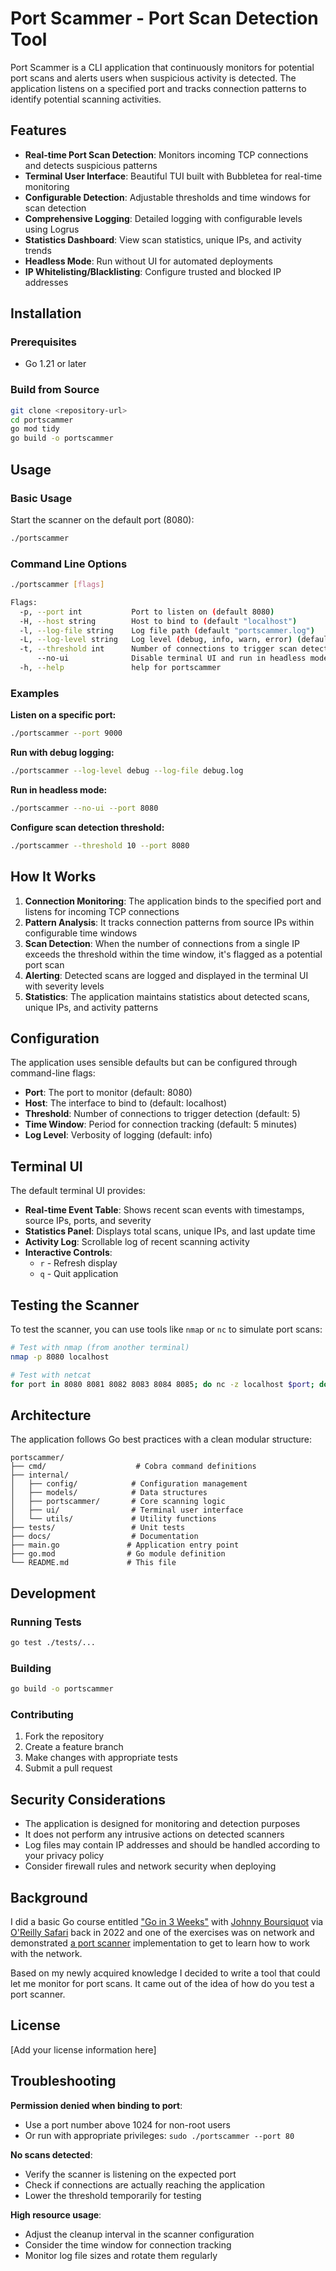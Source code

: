 # Port Scammer - Port Scan Detection Tool

Port Scammer is a CLI application that continuously monitors for potential port scans and alerts users when suspicious activity is detected. The application listens on a specified port and tracks connection patterns to identify potential scanning activities.

## Features

- **Real-time Port Scan Detection**: Monitors incoming TCP connections and detects suspicious patterns
- **Terminal User Interface**: Beautiful TUI built with Bubbletea for real-time monitoring
- **Configurable Detection**: Adjustable thresholds and time windows for scan detection
- **Comprehensive Logging**: Detailed logging with configurable levels using Logrus
- **Statistics Dashboard**: View scan statistics, unique IPs, and activity trends
- **Headless Mode**: Run without UI for automated deployments
- **IP Whitelisting/Blacklisting**: Configure trusted and blocked IP addresses

## Installation

### Prerequisites

- Go 1.21 or later

### Build from Source

```bash
git clone <repository-url>
cd portscammer
go mod tidy
go build -o portscammer
```

## Usage

### Basic Usage

Start the scanner on the default port (8080):

```bash
./portscammer
```

### Command Line Options

```bash
./portscammer [flags]

Flags:
  -p, --port int           Port to listen on (default 8080)
  -H, --host string        Host to bind to (default "localhost")
  -l, --log-file string    Log file path (default "portscammer.log")
  -L, --log-level string   Log level (debug, info, warn, error) (default "info")
  -t, --threshold int      Number of connections to trigger scan detection (default 5)
      --no-ui              Disable terminal UI and run in headless mode
  -h, --help               help for portscammer
```

### Examples

**Listen on a specific port:**
```bash
./portscammer --port 9000
```

**Run with debug logging:**
```bash
./portscammer --log-level debug --log-file debug.log
```

**Run in headless mode:**
```bash
./portscammer --no-ui --port 8080
```

**Configure scan detection threshold:**
```bash
./portscammer --threshold 10 --port 8080
```

## How It Works

1. **Connection Monitoring**: The application binds to the specified port and listens for incoming TCP connections
2. **Pattern Analysis**: It tracks connection patterns from source IPs within configurable time windows
3. **Scan Detection**: When the number of connections from a single IP exceeds the threshold within the time window, it's flagged as a potential port scan
4. **Alerting**: Detected scans are logged and displayed in the terminal UI with severity levels
5. **Statistics**: The application maintains statistics about detected scans, unique IPs, and activity patterns

## Configuration

The application uses sensible defaults but can be configured through command-line flags:

- **Port**: The port to monitor (default: 8080)
- **Host**: The interface to bind to (default: localhost)
- **Threshold**: Number of connections to trigger detection (default: 5)
- **Time Window**: Period for connection tracking (default: 5 minutes)
- **Log Level**: Verbosity of logging (default: info)

## Terminal UI

The default terminal UI provides:

- **Real-time Event Table**: Shows recent scan events with timestamps, source IPs, ports, and severity
- **Statistics Panel**: Displays total scans, unique IPs, and last update time
- **Activity Log**: Scrollable log of recent scanning activity
- **Interactive Controls**: 
  - `r` - Refresh display
  - `q` - Quit application

## Testing the Scanner

To test the scanner, you can use tools like `nmap` or `nc` to simulate port scans:

```bash
# Test with nmap (from another terminal)
nmap -p 8080 localhost

# Test with netcat
for port in 8080 8081 8082 8083 8084 8085; do nc -z localhost $port; done
```

## Architecture

The application follows Go best practices with a clean modular structure:

```
portscammer/
├── cmd/                    # Cobra command definitions
├── internal/
│   ├── config/            # Configuration management
│   ├── models/            # Data structures
│   ├── portscammer/       # Core scanning logic
│   ├── ui/                # Terminal user interface
│   └── utils/             # Utility functions
├── tests/                 # Unit tests
├── docs/                  # Documentation
├── main.go               # Application entry point
├── go.mod                # Go module definition
└── README.md             # This file
```

## Development

### Running Tests

```bash
go test ./tests/...
```

### Building

```bash
go build -o portscammer
```

### Contributing

1. Fork the repository
2. Create a feature branch
3. Make changes with appropriate tests
4. Submit a pull request

## Security Considerations

- The application is designed for monitoring and detection purposes
- It does not perform any intrusive actions on detected scanners
- Log files may contain IP addresses and should be handled according to your privacy policy
- Consider firewall rules and network security when deploying

## Background

I did a basic Go course entitled ["Go in 3 Weeks"](https://learning.oreilly.com/live-events/go-in-3-weekswith-interactivity/0636920060986/) with [Johnny Boursiquot](https://github.com/jboursiquot) via [O'Reilly Safari](https://www.oreilly.com/publisher/safari-books-online/) back in 2022 and one of the exercises was on network and demonstrated [a port scanner](https://github.com/jboursiquot/portscan) implementation to get to learn how to work with the network.

Based on my newly acquired knowledge I decided to write a tool that could let me monitor for port scans. It came out of the idea of how do you test a port scanner.

## License

[Add your license information here]

## Troubleshooting

**Permission denied when binding to port**:
- Use a port number above 1024 for non-root users
- Or run with appropriate privileges: `sudo ./portscammer --port 80`

**No scans detected**:
- Verify the scanner is listening on the expected port
- Check if connections are actually reaching the application
- Lower the threshold temporarily for testing

**High resource usage**:
- Adjust the cleanup interval in the scanner configuration
- Consider the time window for connection tracking
- Monitor log file sizes and rotate them regularly
